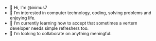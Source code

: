 - 👋 Hi, I’m @inimus7
- 👀 I’m interested in computer technology, coding, solving problems and enjoying life.
- 🌱 I’m currently learning how to accept that sometimes a vertern developer needs simple refreshers too.
- 💞️ I’m looking to collaborate on anything meningful.

<!---
inimus7/inimus7 is a ✨ special ✨ repository because its `README.md` (this file) appears on your GitHub profile.
You can click the Preview link to take a look at your changes.
--->
